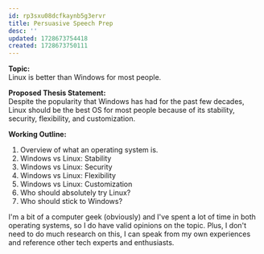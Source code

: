 ```yaml
---
id: rp3sxu08dcfkaynb5g3ervr
title: Persuasive Speech Prep
desc: ''
updated: 1728673754418
created: 1728673750111
---
```

**Topic:**\
  Linux is better than Windows for most people.

**Proposed Thesis Statement:**\
  Despite the popularity that Windows has had for the past few decades, Linux should be the best OS for most people because of its stability, security, flexibility, and customization.

**Working Outline:**

1. Overview of what an operating system is.
2. Windows vs Linux: Stability
3. Windows vs Linux: Security
4. Windows vs Linux:  Flexibility
5. Windows vs Linux: Customization
6. Who should absolutely try Linux?
7. Who should stick to Windows?

I'm a bit of a computer geek (obviously) and I've spent a lot of time in both operating systems, so I do have valid opinions on the topic. Plus, I don't need to do much research on this, I can speak from my own experiences and reference other tech experts and enthusiasts.
